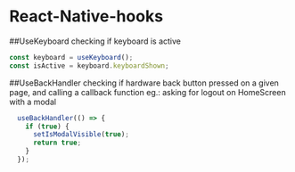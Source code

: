 # React-Native-hooks

##UseKeyboard
checking if keyboard is active
  ```javascript
  const keyboard = useKeyboard();
  const isActive = keyboard.keyboardShown;
```
  
##UseBackHandler
checking if hardware back button pressed on a given page, and calling a callback function
eg.: asking for logout on HomeScreen with a modal

```javascript
  useBackHandler(() => {
    if (true) {
      setIsModalVisible(true);
      return true;
    }
  });
```
  
